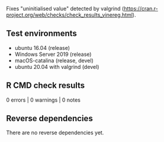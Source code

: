 Fixes "uninitialised value" detected by valgrind (https://cran.r-project.org/web/checks/check_results_vinereg.html).

## Test environments
* ubuntu 16.04 (release)
* Windows Server 2019 (release)
* macOS-catalina (release, devel)
* ubuntu 20.04 with valgrind (devel)

## R CMD check results

0 errors | 0 warnings | 0 notes

## Reverse dependencies

There are no reverse dependencies yet.
